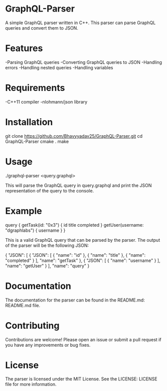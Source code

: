 # GraphQL-Parser
A simple GraphQL parser written in C++. This parser can parse GraphQL queries and convert them to JSON.

# Features
-Parsing GraphQL queries
-Converting GraphQL queries to JSON
-Handling errors
-Handling nested queries
-Handling variables

# Requirements
-C++11 compiler
-nlohmann/json library

# Installation

git clone https://github.com/Bhavyyadav25/GraphQL-Parser.git
cd GraphQL-Parser
cmake .
make

# Usage
./graphql-parser <query.graphql>

This will parse the GraphQL query in query.graphql and print the JSON representation of the query to the console.

# Example

query {
  getTask(id: "0x3") {
    id
    title
    completed
  }
  getUser(username: "dgraphlabs") {
    username
  }
}

This is a valid GraphQL query that can be parsed by the parser. The output of the parser will be the following JSON:

{
  "JSON": [
    {
      "JSON": [
        {
          "name": "id"
        },
        {
          "name": "title"
        },
        {
          "name": "completed"
        }
      ],
      "name": "getTask"
    },
    {
      "JSON": [
        {
          "name": "username"
        }
      ],
      "name": "getUser"
    }
  ],
  "name": "query"
}

# Documentation
The documentation for the parser can be found in the README.md: README.md file.

# Contributing
Contributions are welcome! Please open an issue or submit a pull request if you have any improvements or bug fixes.

# License
The parser is licensed under the MIT License. See the LICENSE: LICENSE file for more information.

